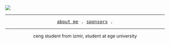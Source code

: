 <img align="centr" src="https://media.discordapp.net/attachments/745937151094423642/1169711751349162104/1698951355410.png">

---

<p align="center">
  <samp>
    <a href="https://github.com/ebrarland">about me</a> .
    <a href="https://github.com/sponsors/ebrarland">sponsors</a> .
  </samp>
</p>

---

<p align="center">
ceng student from izmir, student at ege university
</p>
